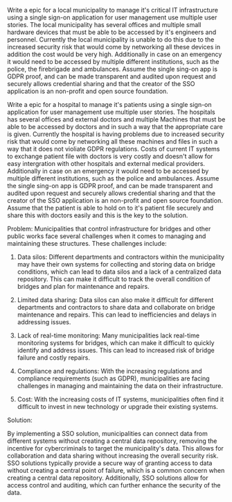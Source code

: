 Write a epic for a local municipality to manage it's critical IT infrastructure using a single sign-on application for user management use multiple user stories. The local municipality has several offices and multiple small hardware devices that must be able to be accessed by it's engineers and personnel. Currently the local municipality is unable to do this due to the increased security risk that would come by networking all these devices in addition the cost would be very high. Additionally in case on an emergency it would need to be accessed by multiple different institutions, such as the police, the firebrigade and ambulances. Assume the single sing-on app is GDPR proof, and can be made transparent and audited upon request and securely allows credential sharing and that the creator of the SSO application is an non-profit and open source foundation.


Write a epic for a hospital to manage it's patients using a single sign-on application for user management use multiple user stories. The hospitals has several offices and external doctors and multiple Machines that must be able to be accessed by doctors and in such a way that the appropriate care is given. Currently the hospital is having problems due to increased security risk that would come by networking all these machines and files in such a way that it does not violiate GDPR regulations. Costs of current IT systems to exchange patient file with doctors is very costly and doesn't allow for easy intergration with other hospitals and external medical providers. Additionally in case on an emergency it would need to be accessed by multiple different institutions, such as the police and ambulances. Assume the single sing-on app is GDPR proof, and can be made transparent and audited upon request and securely allows credential sharing and that the creator of the SSO application is an non-profit and open source foundation. Assume that the patient is able to hold on to it's patient file securely and share this with doctors easily and this is the key to the solution.


Problem: 
Municipalities that control infrastructure for bridges and other public works face several challenges when it comes to managing and maintaining these structures. These challenges include:

1.  Data silos: Different departments and contractors within the municipality may have their own systems for collecting and storing data on bridge conditions, which can lead to data silos and a lack of a centralized data repository. This can make it difficult to track the overall condition of bridges and plan for maintenance and repairs.
    
2.  Limited data sharing: Data silos can also make it difficult for different departments and contractors to share data and collaborate on bridge maintenance and repairs. This can lead to inefficiencies and delays in addressing issues.
    
3.  Lack of real-time monitoring: Many municipalities lack real-time monitoring systems for bridges, which can make it difficult to quickly identify and address issues. This can lead to increased risk of bridge failure and costly repairs.
    
4.  Compliance and regulations: With the increasing regulations and compliance requirements (such as GDPR), municipalities are facing challenges in managing and maintaining the data on their infrastructure.
    
5.  Cost: With the increasing costs of IT systems, municipalities often find it difficult to invest in new technology or upgrade their existing systems.


Solution: 

By implementing a SSO solution, municipalities can connect data from different systems without creating a central data repository, removing the incentive for cybercriminals to target the municipality's data. This allows for collaboration and data sharing without increasing the overall security risk. SSO solutions typically provide a secure way of granting access to data without creating a central point of failure, which is a common concern when creating a central data repository. Additionally, SSO solutions allow for access control and auditing, which can further enhance the security of the data.